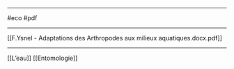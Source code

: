 ___
#eco #pdf 
___
[[F.Ysnel - Adaptations des Arthropodes aux milieux aquatiques.docx.pdf]]





















___
[[L’eau]]
[[Entomologie]]

